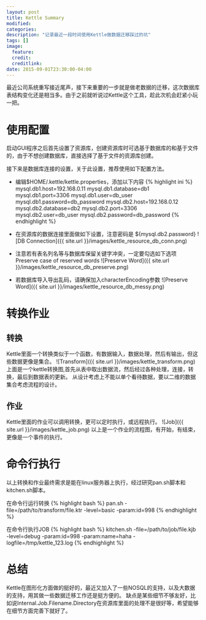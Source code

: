 ```yaml
---
layout: post
title: Kettle Summary
modified:
categories: 
description: "记录最近一段时间使用Kettle做数据迁移踩过的坑"
tags: []
image:
  feature:
  credit:
  creditlink:
date: 2015-09-01T23:30:00-04:00
---
```



最近公司系统重写接近尾声，接下来重要的一步就是做老数据的迁移，这次数据库表结构变化还是相当多。由于之前就听说过Kettle这个工具，趁此次机会赶紧小玩一把。

# 使用配置
启动GUI程序之后首先设置了资源库，创建资源库时可选基于数据库的和基于文件的，由于不想创建数据库，直接选择了基于文件的资源库创建。

接下来是数据库连接的设置，关于此设置，推荐使用如下配置方法。

- 编辑$HOME/.kettle/kettle.properties，添加以下内容
{% highlight ini %}
mysql.db1.host=192.168.0.11
mysql.db1.database=db1
mysql.db1.port=3306
mysql.db1.user=db_user
mysql.db1.password=db_password
mysql.db2.host=192.168.0.12
mysql.db2.database=db2
mysql.db2.port=3306
mysql.db2.user=db_user
mysql.db2.password=db_password
{% endhighlight %}

- 在资源库的数据连接里面做如下设置，注意密码是 ${mysql.db2.password}
![DB Connection]({{ site.url }}/images/kettle_resource_db_conn.png)

- 注意若有表名列名等与数据库保留关键字冲突，一定要勾选如下选项 Preserve case of reserved words
![Preserve Word]({{ site.url }}/images/kettle_resource_db_preserve.png)

- 若数据库导入导出乱码，请确保加入characterEncoding参数
![Preserve Word]({{ site.url }}/images/kettle_resource_db_messy.png)

# 转换作业

## 转换
Kettle里面一个转换类似于一个函数，有数据输入，数据处理，然后有输出，但这些数据更像是集合。
![Transform]({{ site.url }}/images/kettle_transform.png)
上面是一个kettle转换图,首先从表中取出数据流，然后经过各种处理，连接，转换，最后到数据表的更新。
从设计考虑上不能以单个看待数据，要以二维的数据集合考虑流程的设计。

## 作业
Kettle里面的作业可以调用转换，更可以定时执行，或远程执行。
![Job]({{ site.url }}/images/kettle_job.png)
以上是一个作业的流程图，有开始，有结束，更像是一个事件的执行。

# 命令行执行
以上转换和作业最终需求是能在linux服务器上执行，经过研究pan.sh脚本和kitchen.sh脚本。

在命令行运行转换
{% highlight bash %}
pan.sh -file=/path/to/transform/file.ktr -level=basic -param:id=998
{% endhighlight %}

在命令行执行JOB
{% highlight bash %}
kitchen.sh -file=/path/to/job/file.kjb -level=debug -param:id=998 -param:name=haha -logfile=/tmp/kettle_123.log
{% endhighlight %}

# 总结
Kettle在图形化方面做的挺好的，最近又加入了一些NOSQL的支持，以及大数据的支持，用其做一些数据迁移工作还是挺方便的。
缺点是某些细节不够友好，比如说Internal.Job.Filename.Directory在资源库里面的处理不是很好等，希望能够在细节方面完善下就好了。








